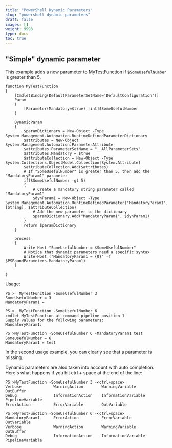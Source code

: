 ```yaml
---
title: "PowerShell Dynamic Parameters"
slug: "powershell-dynamic-parameters"
draft: false
images: []
weight: 9993
type: docs
toc: true
---
```


## "Simple" dynamic parameter
This example adds a new parameter to MyTestFunction if `$SomeUsefulNumber` is greater than 5.

    function MyTestFunction
    {
        [CmdletBinding(DefaultParameterSetName='DefaultConfiguration')]
        Param
        (
            [Parameter(Mandatory=$true)][int]$SomeUsefulNumber
        )
    
        DynamicParam
        {
            $paramDictionary = New-Object -Type System.Management.Automation.RuntimeDefinedParameterDictionary
            $attributes = New-Object System.Management.Automation.ParameterAttribute
            $attributes.ParameterSetName = "__AllParameterSets"
            $attributes.Mandatory = $true
            $attributeCollection = New-Object -Type System.Collections.ObjectModel.Collection[System.Attribute]
            $attributeCollection.Add($attributes)
            # If "SomeUsefulNumber" is greater than 5, then add the "MandatoryParam1" parameter
            if($SomeUsefulNumber -gt 5)
            {
                # Create a mandatory string parameter called "MandatoryParam1"
                $dynParam1 = New-Object -Type System.Management.Automation.RuntimeDefinedParameter("MandatoryParam1", [String], $attributeCollection)   
                # Add the new parameter to the dictionary
                $paramDictionary.Add("MandatoryParam1", $dynParam1)
            }
            return $paramDictionary
        }
    
        process
        {
            Write-Host "SomeUsefulNumber = $SomeUsefulNumber"
            # Notice that dynamic parameters need a specific syntax
            Write-Host ("MandatoryParam1 = {0}" -f $PSBoundParameters.MandatoryParam1)
        }
    
    }

Usage:

    PS >  MyTestFunction -SomeUsefulNumber 3
    SomeUsefulNumber = 3
    MandatoryParam1 =

    PS >  MyTestFunction -SomeUsefulNumber 6
    cmdlet MyTestFunction at command pipeline position 1
    Supply values for the following parameters:
    MandatoryParam1:

    PS >MyTestFunction -SomeUsefulNumber 6 -MandatoryParam1 test
    SomeUsefulNumber = 6
    MandatoryParam1 = test

In the second usage example, you can clearly see that a parameter is missing.<br>

Dynamic parameters are also taken into account with auto completion.<br>
Here's what happens if you hit ctrl + space at the end of the line:

    PS >MyTestFunction -SomeUsefulNumber 3 -<ctrl+space>
    Verbose              WarningAction        WarningVariable      OutBuffer
    Debug                InformationAction    InformationVariable  PipelineVariable
    ErrorAction          ErrorVariable        OutVariable
    
    PS >MyTestFunction -SomeUsefulNumber 6 -<ctrl+space>
    MandatoryParam1      ErrorAction          ErrorVariable        OutVariable
    Verbose              WarningAction        WarningVariable      OutBuffer
    Debug                InformationAction    InformationVariable  PipelineVariable



